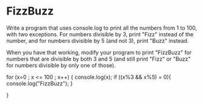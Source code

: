 # FizzBuzz

Write a program that uses console.log to print all the numbers from 1 to 100, with two exceptions. For numbers divisible by 3, print "Fizz" instead of the number, and for numbers divisible by 5 (and not 3), print "Buzz" instead.

When you have that working, modify your program to print "FizzBuzz" for numbers that are divisible by both 3 and 5 (and still print "Fizz" or "Buzz" for numbers divisible by only one of those).


for (x=0 ; x <= 100 ; x++)
{
console.log(x);
if ((x%3 && x%5) = 0){
	console.log("FizzBuzz");
	}
	
}